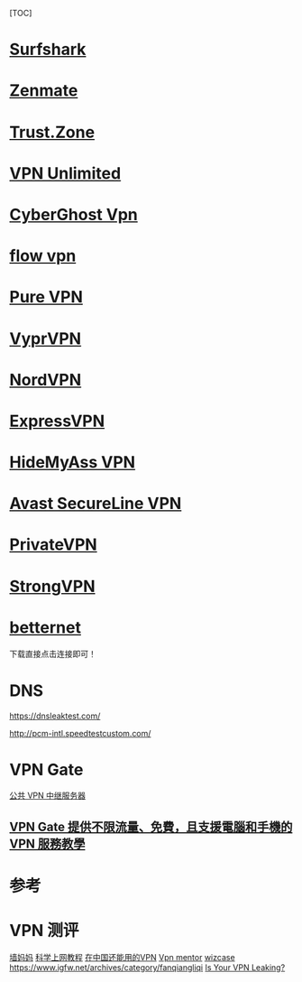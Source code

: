 [TOC]

# [Surfshark](https://surfshark.com/zh/)

# [Zenmate](https://zenmate.com/)

# [Trust.Zone](https://trust.zone/)

# [VPN Unlimited](https://www.vpnunlimitedapp.com/)

# [CyberGhost Vpn](https://www.cyberghostvpn.com/)

# [flow vpn](https://www.flowvpn.com/)

# [Pure VPN](https://www.purevpn.com/)

# [VyprVPN](https://www.goldenfrog.com/zh)

# [NordVPN](https://nordvpn.com/zh/)

# [ExpressVPN](https://www.expressvpn.com/)

# [HideMyAss VPN](https://www.hidemyass.com/index)

# [Avast SecureLine VPN](https://www.avast.com/zh-cn/secureline-vpn)

# [PrivateVPN](https://privatevpn.com/)

# [StrongVPN](https://strongvpn.com/) 

# [betternet](https://www.betternet.co/)
下载直接点击连接即可！

 
# DNS 
https://dnsleaktest.com/

http://pcm-intl.speedtestcustom.com/



# VPN Gate
[公共 VPN 中继服务器](https://www.vpngate.net/cn/)
## [VPN Gate 提供不限流量、免費，且支援電腦和手機的 VPN 服務教學]([https://www.kjnotes.com/freeware/74](https://www.kjnotes.com/freeware/74))

# 参考
# VPN 测评
[墙妈妈](https://www.wallmama.com/)
[科学上网教程](http://dyjldq.blogspot.com/2018/10/blog-post.html)
[在中国还能用的VPN](https://www.vpnranks.com/zh-hans/%E6%9C%80%E4%BD%B3vpn/%E4%B8%AD%E5%9B%BD/)
[Vpn mentor](https://zh.vpnmentor.com/)
[wizcase](https://zh.wizcase.com/)
https://www.igfw.net/archives/category/fanqiangliqi
[Is Your VPN Leaking?](https://www.pcmag.com/article/354450/is-your-vpn-leaking)

